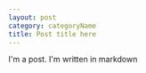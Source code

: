 ```yaml
---
layout: post
category: categoryName
title: Post title here
---
```


I'm a post. I'm written in markdown